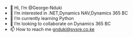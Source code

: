 - 👋 Hi, I’m @George-Nduki
- 👀 I’m interested in .NET,Dynamics NAV,Dynamics 365 BC
- 🌱 I’m currently learning Python
- 💞️ I’m looking to collaborate on Dynamics 365 BC
- 📫 How to reach me gnduki@sysre.co.ke

<!---
George-Nduki/George-Nduki is a ✨ special ✨ repository because its `README.md` (this file) appears on your GitHub profile.
You can click the Preview link to take a look at your changes.
--->
